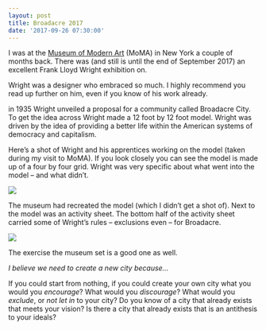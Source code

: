 ```yaml
---
layout: post
title: Broadacre 2017
date: '2017-09-26 07:30:00'
---
```

I was at the [Museum of Modern Art](http://moma.org) (MoMA) in New York a couple of months back. There was (and still is until the end of September 2017) an excellent Frank Lloyd Wright exhibition on.

Wright was a designer who embraced so much. I highly recommend you read up further on him, even if you know of his work already.

in 1935 Wright unveiled a proposal for a community called Broadacre City. To get the idea across Wright made a 12 foot by 12 foot model. Wright was driven by the idea of providing a better life within the American systems of democracy and capitalism.

Here’s a shot of Wright and his apprentices working on the model (taken during my visit to MoMA). If you look closely you can see the model is made up of a four by four grid. Wright was very specific about what went into the model – and what didn’t.

![](moma-broadacre-30s.jpg)

The museum had recreated the model (which I didn’t get a shot of). Next to the model was an activity sheet. The bottom half of the activity sheet carried some of Wright’s rules – exclusions even – for Broadacre.

![](moma-broadacre-2017.jpg)

The exercise the museum set is a good one as well.

*I believe we need to create a new city because…*

If you could start from nothing, if you could create your own city what you would you *encourage*? What would you *discourage*? What would you *exclude*, or *not let in* to your city? Do you know of a city that already exists that meets your vision? Is there a city that already exists that is an antithesis to your ideals?
